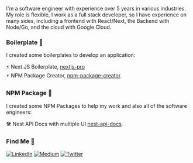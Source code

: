 I'm a software engineer with experience over 5 years in various industries. My role is flexible, I work as a full stack developer, so I have experience on many sides, including a frontend with React/Next, the Backend with Node/Go, and the cloud with Google Cloud.

### Boilerplate 🚀
I created some boilerplates to develop an application: <br />

⚡️ Next.JS Boilerplate, [nextjs-pro](https://github.com/didikmulyadi/nextjs-pro) <br />
⚡️ NPM Package Creator, [npm-package-creator](https://github.com/didikmulyadi/npm-package-creator).

### NPM Package 🚀 
I created some NPM Packages to help my work and also all of the software engineers: <br />

🛠️ Nest API Docs with multiple UI [nest-api-docs](https://github.com/didikmulyadi/nest-api-docs).


### Find Me 📖

[![LinkedIn](https://img.shields.io/badge/LinkedIn-%230077B5.svg?logo=linkedin&logoColor=white)](https://linkedin.com/in/https://www.linkedin.com/in/didikmulyadi/) [![Medium](https://img.shields.io/badge/Medium-12100E?logo=medium&logoColor=white)](https://medium.com/@https://didikmulyadi.medium.com/) [![Twitter](https://img.shields.io/badge/Twitter-%231DA1F2.svg?logo=Twitter&logoColor=white)](https://twitter.com/https://twitter.com/didikmulyadi_)
